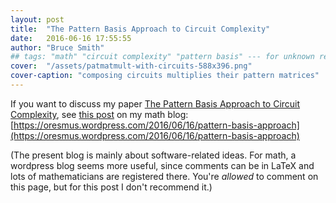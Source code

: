 ```yaml
---
layout: post
title:  "The Pattern Basis Approach to Circuit Complexity"
date:   2016-06-16 17:55:55
author: "Bruce Smith"
## tags: "math" "circuit complexity" "pattern basis" --- for unknown reasons, these tags cause a bug in processing the post
cover:  "/assets/patmatmult-with-circuits-588x396.png"
cover-caption: "composing circuits multiplies their pattern matrices"
---
```



If you want to discuss my paper
 [The Pattern Basis Approach to Circuit Complexity](http://arxiv.org/abs/1606.05331),
 see [this post](https://oresmus.wordpress.com/2016/06/16/pattern-basis-approach)
 on my math blog:
 [https://oresmus.wordpress.com/2016/06/16/pattern-basis-approach](https://oresmus.wordpress.com/2016/06/16/pattern-basis-approach)

(The present blog is mainly about software-related ideas.
 For math, a wordpress blog seems more useful,
 since comments can be in LaTeX
 and lots of mathematicians are registered there.
 You're *allowed* to comment on this page, but for this post I don't recommend it.)


